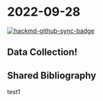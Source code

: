 # 2022-09-28

[![hackmd-github-sync-badge](https://hackmd.io/yH-IV6scS8CvKNmy_dNK1w/badge)](https://hackmd.io/yH-IV6scS8CvKNmy_dNK1w)


## Data Collection!

## Shared Bibliography

test1